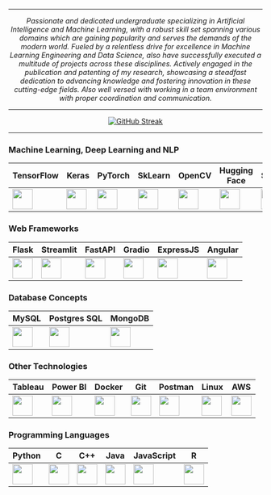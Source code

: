 


<hr>

<p align="center"><i>Passionate and dedicated undergraduate specializing in Artificial Intelligence and Machine Learning, with a robust skill set spanning various domains which are gaining popularity and serves the demands of the modern world. Fueled by a relentless drive for excellence in Machine Learning Engineering and Data Science, also have successfully executed a multitude of projects across these disciplines. Actively engaged in the publication and patenting of my research, showcasing a steadfast dedication to advancing knowledge and fostering innovation in these cutting-edge fields. Also well versed with working in a team environment with proper coordination and communication.</i></p>


<hr>

<p align="center"><a href="https://git.io/streak-stats"><a href="https://git.io/streak-stats"><img src="https://streak-stats.demolab.com?user=ayushmaanFCB&theme=github-dark&hide_border=true&border_radius=4.8&card_width=550" alt="GitHub Streak" /></a></p>
<hr>


### Machine Learning, Deep Learning and NLP
| TensorFlow | Keras | PyTorch | SkLearn | OpenCV | Hugging Face | SpaCy |
|---|---|---|---|---|---|---|
| <a href="https://www.tensorflow.org/learn"><img src="https://cdn.jsdelivr.net/gh/devicons/devicon/icons/tensorflow/tensorflow-original.svg" width="40" height="40"/></a> | <a href="https://keras.io/getting_started/intro_to_keras_for_engineers/"><img src="https://upload.wikimedia.org/wikipedia/commons/thumb/a/ae/Keras_logo.svg/1200px-Keras_logo.svg.png" width="40" height="40"/></a> | <a href="https://pytorch.org/tutorials/"><img src="https://cdn.jsdelivr.net/gh/devicons/devicon/icons/pytorch/pytorch-original.svg" width="40" height="40"/></a> | <a href="https://scikit-learn.org/stable/user_guide.html"><img src="https://upload.wikimedia.org/wikipedia/commons/0/05/Scikit_learn_logo_small.svg" width="40" height="40"/></a> | <a href="https://docs.opencv.org/"><img src="https://cdn.jsdelivr.net/gh/devicons/devicon/icons/opencv/opencv-original.svg" width="40" height="40"/></a> | <a href="https://huggingface.co/docs"><img src="https://huggingface.co/front/assets/huggingface_logo.svg" width="40" height="40"/></a> | <a href="https://spacy.io/usage"><img src="https://upload.wikimedia.org/wikipedia/commons/thumb/8/88/SpaCy_logo.svg/768px-SpaCy_logo.svg.png?20161218210724" width="40" height="40"/></a> |

### Web Frameworks
| Flask | Streamlit | FastAPI | Gradio | ExpressJS | Angular |
|---|---|---|---|---|---|
| <a href="https://flask.palletsprojects.com/en/2.3.x/"><img src="https://img.icons8.com/cute-clipart/64/flask.png" width="40" height="40"/></a> | <a href="https://docs.streamlit.io/"><img src="https://img.icons8.com/ios-filled/50/E90000/streamlit.png" width="40" height="40"/></a> | <a href="https://fastapi.tiangolo.com/"><img src="https://fastapi.tiangolo.com/img/icon-white.svg" width="40" height="40"/></a> | <a href="https://gradio.app/docs/"><img src="https://seeklogo.com/images/G/gradio-icon-logo-908AE1836C-seeklogo.com.png" width="40" height="40"/></a> | <a href="https://expressjs.com/"><img src="https://img.icons8.com/nolan/64/express-js.png" width="40" height="40"/></a> | <a href="https://angular.io/docs"><img src="https://cdn.jsdelivr.net/gh/devicons/devicon/icons/angularjs/angularjs-original.svg" width="40" height="40"/></a> |

### Database Concepts
| MySQL | Postgres SQL | MongoDB |
|---|---|---|
| <a href="https://dev.mysql.com/doc/"><img src="https://cdn.jsdelivr.net/gh/devicons/devicon/icons/mysql/mysql-original.svg" width="40" height="40"/></a> | <a href="https://www.postgresql.org/docs/"><img src="https://cdn.jsdelivr.net/gh/devicons/devicon/icons/postgresql/postgresql-original.svg" width="40" height="40"/></a> | <a href="https://docs.mongodb.com/"><img src="https://cdn.jsdelivr.net/gh/devicons/devicon/icons/mongodb/mongodb-original.svg" width="40" height="40"/></a> |

### Other Technologies
| Tableau | Power BI | Docker | Git | Postman | Linux | AWS |
|---|---|---|---|---|---|---|
| <a href="https://www.tableau.com/learn/training"><img src="https://img.icons8.com/color/48/tableau-software.png" width="40" height="40"/></a> | <a href="https://docs.microsoft.com/en-us/power-bi/"><img src="https://img.icons8.com/fluency/48/power-bi-2021.png" width="40" height="40"/></a> | <a href="https://docs.docker.com/"><img src="https://cdn.jsdelivr.net/gh/devicons/devicon/icons/docker/docker-original.svg" width="40" height="40"/></a> | <a href="https://git-scm.com/doc"><img src="https://cdn.jsdelivr.net/gh/devicons/devicon/icons/git/git-original.svg" width="40" height="40"/></a> | <a href="https://learning.postman.com/docs/getting-started/introduction/"><img src="https://www.vectorlogo.zone/logos/getpostman/getpostman-icon.svg" width="40" height="40"/></a> | <a href="https://linux.org/docs/"><img src="https://cdn.jsdelivr.net/gh/devicons/devicon/icons/linux/linux-original.svg" width="40" height="40"/></a> | <a href="https://docs.aws.amazon.com/"><img src="https://img.icons8.com/nolan/64/amazon-web-services.png" width="40" height="40"/></a> |

### Programming Languages
| Python | C | C++ | Java | JavaScript | R |
|---|---|---|---|---|---|
| <a href="https://www.python.org/doc/"><img src="https://cdn.jsdelivr.net/gh/devicons/devicon/icons/python/python-original.svg" width="40" height="40"/></a> | <a href="https://devdocs.io/c/"><img src="https://cdn.jsdelivr.net/gh/devicons/devicon/icons/c/c-original.svg" width="40" height="40"/></a> | <a href="https://devdocs.io/cpp/"><img src="https://cdn.jsdelivr.net/gh/devicons/devicon/icons/cplusplus/cplusplus-original.svg" width="40" height="40"/></a> | <a href="https://docs.oracle.com/javase/8/docs/"><img src="https://cdn.jsdelivr.net/gh/devicons/devicon/icons/java/java-original.svg" width="40" height="40"/></a> | <a href="https://developer.mozilla.org/en-US/docs/Web/JavaScript"><img src="https://cdn.jsdelivr.net/gh/devicons/devicon/icons/javascript/javascript-original.svg" width="40" height="40"/></a> | <a href="https://www.rdocumentation.org/"><img src="https://cdn.jsdelivr.net/gh/devicons/devicon/icons/r/r-original.svg" width="40" height="40"/></a> |
